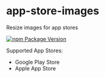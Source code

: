 # app-store-images

Resize images for app stores

[![npm Package Version](https://img.shields.io/npm/v/app-store-images)](https://www.npmjs.com/package/app-store-images)

Supported App Stores:

- Google Play Store
- Apple App Store
